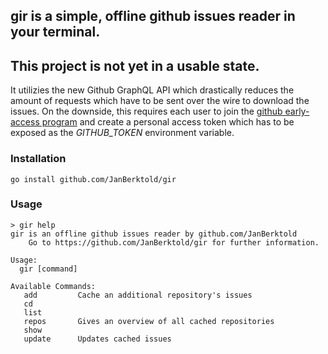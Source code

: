 ## gir is a simple, offline github issues reader in your terminal.
## This project is not yet in a usable state.

It utilizies the new Github GraphQL API which drastically reduces the amount of requests which have to be sent over the wire to download the issues. On the downside, this requires each user to join the [github early-access program](https://github.com/prerelease/agreement) and create a personal access token which has to be exposed as the *GITHUB_TOKEN* environment variable.

### Installation
    go install github.com/JanBerktold/gir

### Usage
    > gir help
    gir is an offline github issues reader by github.com/JanBerktold
		Go to https://github.com/JanBerktold/gir for further information.

    Usage:
      gir [command]

    Available Commands:
       add         Cache an additional repository's issues
       cd          
       list        
       repos       Gives an overview of all cached repositories
       show        
       update      Updates cached issues
    
